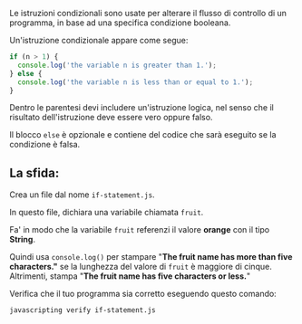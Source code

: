 Le istruzioni condizionali sono usate per alterare il flusso di controllo di un programma, in base ad una specifica condizione booleana.

Un'istruzione condizionale appare come segue:

```js
if (n > 1) {
  console.log('the variable n is greater than 1.');
} else {
  console.log('the variable n is less than or equal to 1.');
}
```

Dentro le parentesi devi includere un'istruzione logica, nel senso che il risultato dell'istruzione deve essere vero oppure falso.

Il blocco `else` è opzionale e contiene del codice che sarà eseguito se la condizione è falsa.

## La sfida:

Crea un file dal nome `if-statement.js`.

In questo file, dichiara una variabile chiamata `fruit`.

Fa' in modo che la variabile `fruit` referenzi il valore **orange** con il tipo **String**.

Quindi usa `console.log()` per stampare "**The fruit name has more than five characters."** se la lunghezza del valore di `fruit` è maggiore di cinque.
Altrimenti, stampa "**The fruit name has five characters or less.**"

Verifica che il tuo programma sia corretto eseguendo questo comando:

```bash
javascripting verify if-statement.js
```
